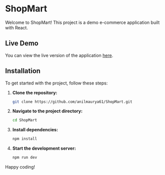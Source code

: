 # ShopMart

Welcome to ShopMart! This project is a demo e-commerce application built with React.

## Live Demo

You can view the live version of the application [here](https://shop-mart-tau.vercel.app/).

## Installation

To get started with the project, follow these steps:

1. **Clone the repository:**

    ```bash
    git clone https://github.com/anilmaurya61/ShopMart.git
    ```

2. **Navigate to the project directory:**

    ```bash
    cd ShopMart
    ```

3. **Install dependencies:**

    ```bash
    npm install
    ```

4. **Start the development server:**

    ```bash
    npm run dev
    ```


Happy coding!
